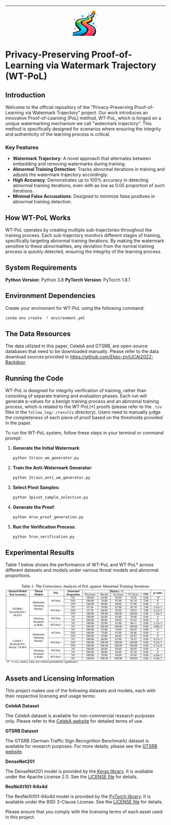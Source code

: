 ---
<p align="center">
  <img src="watermark-trajectory.png" width="80" alt="Logo">
</p>

# Privacy-Preserving Proof-of-Learning via Watermark Trajectory (WT-PoL)

## Introduction

Welcome to the official repository of the "Privacy-Preserving Proof-of-Learning via Watermark Trajectory" project. Our work introduces an innovative Proof-of-Learning (PoL) method, WT-PoL, which is hinged on a unique watermarking mechanism we call "watermark trajectory". This method is specifically designed for scenarios where ensuring the integrity and authenticity of the learning process is critical.

### Key Features

- **Watermark Trajectory**: A novel approach that alternates between embedding and removing watermarks during training.
- **Abnormal Training Detection**: Tracks abnormal iterations in training and adjusts the watermark trajectory accordingly.
- **High Accuracy**: Demonstrates up to 100% accuracy in detecting abnormal training iterations, even with as low as 0.05 proportion of such iterations.
- **Minimal False Accusations**: Designed to minimize false positives in abnormal training detection.

## How WT-PoL Works

WT-PoL operates by creating multiple sub-trajectories throughout the training process. Each sub-trajectory monitors different stages of training, specifically targeting abnormal training iterations. By making the watermark sensitive to these abnormalities, any deviation from the normal training process is quickly detected, ensuring the integrity of the learning process.

## System Requirements

**Python Version**: Python 3.8
**PyTorch Version**: PyTorch 1.8.1

## Environment Dependencies

Create your enviroment for WT-PoL using the following command:

```bash
conda env create -f environment.yml
```

## The Data Resources

The data utilzied in this paper, CelebA and GTSRB, are open-source databases that need to be downloaded manually. Please refer to the data download sources provided in https://github.com/Ekko-zn/IJCAI2022-Backdoor.

## Running the Code
WT-PoL is designed for integrity verification of training, rather than consisting of separate training and evaluation phases. Each run will generate p-values for a benign training process and an abnromal training process, which is related to the WT-PoL(*) proofs (please refer to the `.tsv` files in the `follow_log/./results` directory). Users need to manually judge the completeness of each piece of proof based on the thresholds provided in the paper.

To run the WT-PoL system, follow these steps in your terminal or command prompt:

1. **Generate the Initial Watermark**: 
   ```bash
   python 1train_wm_generator.py
   ```

2. **Train the Anti-Watermark Generator**: 
   ```bash
   python 2train_anti_wm_generator.py
   ```

3. **Select Pivot Samples**: 
   ```bash
   python 3pivot_sample_selection.py
   ```

4. **Generate the Proof**: 
   ```bash
   python 4run_proof_generation.py
   ```

5. **Run the Verification Process**: 
   ```bash
   python 5run_verification.py
   ```
## Experimental Results
Table 1 below shows the performance of WT-PoL and WT-PoL* across different datasets and models under various threat models and abnormal proportions.

<p align="center">
  <img src="overall-results.jpg" width="650" alt="Logo">
</p>

## Assets and Licensing Information

This project makes use of the following datasets and models, each with their respective licensing and usage terms:

**CelebA Dataset**

The CelebA dataset is available for non-commercial research purposes only. Please refer to the [CelebA website](http://mmlab.ie.cuhk.edu.hk/projects/CelebA.html) for detailed terms of use.

**GTSRB Dataset**

The GTSRB (German Traffic Sign Recognition Benchmark) dataset is available for research purposes. For more details, please see the [GTSRB website](http://benchmark.ini.rub.de/?section=gtsrb&subsection=news).

**DenseNet201**

The DenseNet201 model is provided by the [Keras library](https://keras.io/api/applications/densenet/). It is available under the Apache License 2.0. See the [LICENSE file](https://github.com/keras-team/keras/blob/master/LICENSE) for details.

**ResNeXt101-64x4d**

The ResNeXt101-64x4d model is provided by the [PyTorch library](https://pytorch.org/). It is available under the BSD 3-Clause License. See the [LICENSE file](https://github.com/pytorch/vision/blob/main/LICENSE) for details.

Please ensure that you comply with the licensing terms of each asset used in this project.

